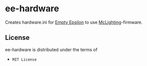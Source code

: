 ee-hardware
===========

Creates hardware.ini for [Empty Epsilon](https://github.com/daid/EmptyEpsilon) to use [McLighting](https://github.com/toblum/McLighting)-firmware.

License
-------

ee-hardware is distributed under the terms of

- `MIT License`
